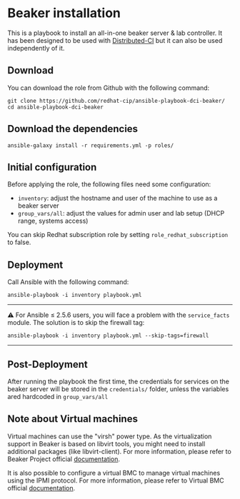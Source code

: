 # Beaker installation

This is a playbook to install an all-in-one beaker server & lab controller.
It has been designed to be used with [Distributed-CI](https://doc.distributed-ci.io/) but it can also be used independently of it.

## Download

You can download the role from Github with the following command:

    git clone https://github.com/redhat-cip/ansible-playbook-dci-beaker/
    cd ansible-playbook-dci-beaker

## Download the dependencies

    ansible-galaxy install -r requirements.yml -p roles/

## Initial configuration

Before applying the role, the following files need some configuration:

- `inventory`: adjust the hostname and user of the machine to use as a beaker server
- `group_vars/all`: adjust the values for admin user and lab setup (DHCP range, systems access)

You can skip Redhat subscription role by setting `role_redhat_subscription`  to false.

## Deployment

Call Ansible with the following command:

    ansible-playbook -i inventory playbook.yml

---
:warning: For Ansible ≤ 2.5.6 users, you will face a problem with the `service_facts` module. The solution is to skip the firewall tag:

    ansible-playbook -i inventory playbook.yml --skip-tags=firewall
---

## Post-Deployment

After running the playbook the first time, the credentials for services on the beaker server will be stored in the `credentials/` folder, unless the variables ared hardcoded in `group_vars/all`

## Note about Virtual machines 

Virtual machines can use the "virsh" power type. As the virtualization support in Beaker is based on libvirt tools, you might need to install additional packages (like libvirt-client).
For more information, please refer to Beaker Project official [documentation](https://beaker-project.org/docs/).

It is also possible to configure a virtual BMC to manage virtual machines using the IPMI protocol. 
For more information, please refer to Virtual BMC official [documentation](https://docs.openstack.org/tripleo-docs/latest/install/environments/virtualbmc.html).

